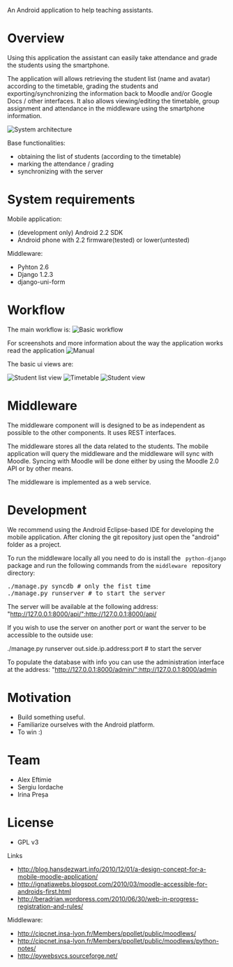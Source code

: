 An Android application to help teaching assistants.
# Overview #

Using this application the assistant can easily take attendance and grade the students using the smartphone.

The application will allows retrieving the student list (name and avatar) according to the timetable, grading the students and exporting/synchronizing the information back to Moodle and/or Google Docs / other interfaces. It also allows viewing/editing the timetable, group assignment and attendance in the middleware using the smartphone information.

![System architecture](http://eftimie.ro/wiki/_media/general-architecture.png?cache=cache&w=624&h=253 "System architecture")

Base functionalities:

*   obtaining the list of students (according to the timetable)
*   marking the attendance / grading
*   synchronizing with the server

# System requirements #
Mobile application:

*   (development only) Android 2.2 SDK
*   Android phone with 2.2 firmware(tested) or lower(untested)

Middleware:

*   Pyhton 2.6
*   Django 1.2.3
*   django-uni-form

# Workflow #

The main workflow is:
![Basic workflow](http://eftimie.ro/wiki/_media/workflow-en.png?w=&h=&cache=cache "Basic workflow")

For screenshots and more information about the way the application works read the application ![Manual](http://labremote.korect.ro/manual/)

The basic ui views are:

![Student list view](http://eftimie.ro/wiki/_media/1._home.png?w=&h=&cache=cache "Student list view")
![Timetable](http://eftimie.ro/wiki/_media/2._timetable.png?id=moodle-remote&cache=cache "Timetable")
![Student view](http://eftimie.ro/wiki/_media/3._individual.png?id=moodle-remote&cache=cache "Student view")

# Middleware #

The middleware component will is designed to be as independent as possible to the other components. It uses REST interfaces.

The middleware stores all the data related to the students. The mobile application will query the middleware and the middleware will sync with Moodle. Syncing with Moodle will be done either by using the Moodle 2.0 API or by other means.

The middleware is implemented as a web service.

# Development #
We recommend using the Android Eclipse-based IDE for developing the mobile application. After cloning the git repository just open the "android" folder as a project.

To run the middleware locally all you need to do is install the <code> python-django </code> package and run the following commands from the  <code>middleware </code> repository directory:

<pre>
./manage.py syncdb # only the fist time
./manage.py runserver # to start the server
</pre>

The server will be available at the following address: "http://127.0.0.1:8000/api/":http://127.0.0.1:8000/api/

If you wish to use the server on another port or want the server to be accessible to the outside use:

./manage.py runserver out.side.ip.address:port # to start the server

To populate the database with info you can use the administration interface at the address: "http://127.0.0.1:8000/admin/":http://127.0.0.1:8000/admin

# Motivation #
*   Build something useful.
*   Familiarize ourselves with the Android platform.
*   To win :)

# Team #
*   Alex Eftimie 
*   Sergiu Iordache 
*   Irina Preșa

# License #
*   GPL v3

Links

*   <http://blog.hansdezwart.info/2010/12/01/a-design-concept-for-a-mobile-moodle-application/>
*   <http://ignatiawebs.blogspot.com/2010/03/moodle-accessible-for-androids-first.html>
*   <http://beradrian.wordpress.com/2010/06/30/web-in-progress-registration-and-rules/>

Middleware:

*   <http://cipcnet.insa-lyon.fr/Members/ppollet/public/moodlews/>
*   <http://cipcnet.insa-lyon.fr/Members/ppollet/public/moodlews/python-notes/>
*   <http://pywebsvcs.sourceforge.net/>


